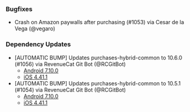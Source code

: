 ### Bugfixes
* Crash on Amazon paywalls after purchasing (#1053) via Cesar de la Vega (@vegaro)
### Dependency Updates
* [AUTOMATIC BUMP] Updates purchases-hybrid-common to 10.6.0 (#1056) via RevenueCat Git Bot (@RCGitBot)
  * [Android 7.10.0](https://github.com/RevenueCat/purchases-android/releases/tag/7.10.0)
  * [iOS 4.41.1](https://github.com/RevenueCat/purchases-ios/releases/tag/4.41.1)
* [AUTOMATIC BUMP] Updates purchases-hybrid-common to 10.5.1 (#1054) via RevenueCat Git Bot (@RCGitBot)
  * [Android 7.10.0](https://github.com/RevenueCat/purchases-android/releases/tag/7.10.0)
  * [iOS 4.41.1](https://github.com/RevenueCat/purchases-ios/releases/tag/4.41.1)
